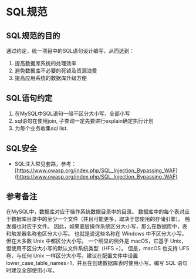 # SQL规范

## SQL规范的目的
通过约定，统一项目中的SQL语句设计编写，从而达到：

1. 提高数据库系统的处理效率
2. 避免数据库不必要的死锁及资源浪费
3. 提高应用系统的数据库升级方便 

## SQL语句约定
1. 在MySQL中SQL语句一般不区分大小写，全部小写
2. sql语句在使用join, 子查询一定先要进行explain确定执行计划
3. 为每个业务收集sql list.

## SQL安全
- SQL注入常见套路，参考：[https://www.owasp.org/index.php/SQL_Injection_Bypassing_WAF](https://www.owasp.org/index.php/SQL_Injection_Bypassing_WAF)

## 参考备注

在MySQL中，数据库对应于操作系统数据目录中的目录。 数据库中的每个表对应于数据库目录中的至少一个文件（并且可能更多，取决于您使用的存储引擎）。 触发器也对应于文件。 因此，如果底层操作系统区分大小写，那么在数据库中，表和触发器名称也区分大小写。 也就是说这些名称在 Windows 中不区分大小写，但在大多数 Unix 中都区分大小写。 一个明显的例外是 macOS，它基于 Unix，但使用不区分大小写的默认文件系统类型（HFS +）。 但是，macOS 也支持 UFS 卷，与任何 Unix 一样区分大小写。建议在配置文件中设置 lower_case_table_names=1，并且在创建数据库表时使用小写。编写 SQL 语句时建议全部使用小写。

